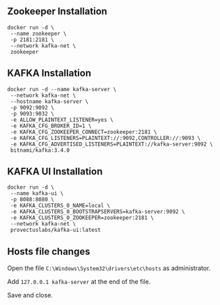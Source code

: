 ﻿## Zookeeper Installation

```shell
docker run -d \
 --name zookeeper \
 -p 2181:2181 \
 --network kafka-net \
 zookeeper
```

## KAFKA Installation

```shell
docker run -d --name kafka-server \
 --network kafka-net \
 --hostname kafka-server \
 -p 9092:9092 \
 -p 9093:9032 \
 -e ALLOW_PLAINTEXT_LISTENER=yes \
 -e KAFKA_CFG_BROKER_ID=1 \
 -e KAFKA_CFG_ZOOKEEPER_CONNECT=zookeeper:2181 \
 -e KAFKA_CFG_LISTENERS=PLAINTEXT://:9092,CONTROLLER://:9093 \
 -e KAFKA_CFG_ADVERTISED_LISTENERS=PLAINTEXT://kafka-server:9092 \
 bitnami/kafka:3.4.0
```

## KAFKA UI Installation

```shell
docker run -d \
 --name kafka-ui \
 -p 8088:8080 \
 -e KAFKA_CLUSTERS_0_NAME=local \
 -e KAFKA_CLUSTERS_0_BOOTSTRAPSERVERS=kafka-server:9092 \
 -e KAFKA_CLUSTERS_0_ZOOKEEPER=zookeeper:2181 \
 --network kafka-net \
 provectuslabs/kafka-ui:latest
```

## Hosts file changes

Open the file `C:\Windows\System32\drivers\etc\hosts` as administrator.

Add `127.0.0.1 kafka-server` at the end of the file.

Save and close.